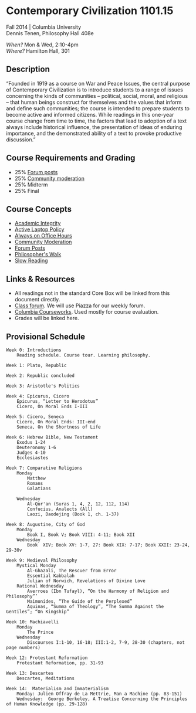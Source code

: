 ﻿# Contemporary Civilization 1101.15   
Fall 2014 | Columbia University  
Dennis Tenen, Philosophy Hall 408e  

*When?* Mon & Wed, 2:10-4pm  
*Where?* Hamilton Hall, 301  

## Description
“Founded in 1919 as a course on War and Peace Issues, the central purpose of Contemporary Civilization is to introduce students to a range of issues concerning the kinds of communities – political, social, moral, and religious – that human beings construct for themselves and the values that inform and define such communities; the course is intended to prepare students to become active and informed citizens. While readings in this one-year course change from time to time, the factors that lead to adoption of a text always include historical influence, the presentation of ideas of enduring importance, and the demonstrated ability of a text to provoke productive discussion.”

## Course Requirements and Grading
* 25% [Forum posts](https://github.com/denten-courses/teaching-concepts/blob/master/forum-posts.md)
* 25% [Community moderation](https://github.com/denten-courses/teaching-concepts/blob/master/community-moderation.md)
* 25% Midterm
* 25% Final

## Course Concepts
* [Academic Integrity](https://github.com/denten-courses/teaching-concepts/blob/master/academic-integrity.md)
* [Active Laptop Policy](https://github.com/denten-courses/teaching-concepts/blob/master/laptop-policy.md)
* [Always on Office Hours](https://github.com/denten-courses/teaching-concepts/blob/master/always-on-office-hours.md)
* [Community Moderation](https://github.com/denten-courses/teaching-concepts/blob/master/community-moderation.md)
* [Forum Posts](https://github.com/denten-courses/teaching-concepts/blob/master/forum-posts.md)
* [Philosopher's Walk](https://github.com/denten-courses/teaching-concepts/blob/master/philosophers-walk.md)
* [Slow Reading](https://github.com/denten-courses/teaching-concepts/blob/master/slow-reading.md)

## Links & Resources
* All readings not in the standard Core Box will be linked from this document directly.
* [Class forum](https://piazza.com/class/hzlqne7c3xz173). We will use Piazza for our weekly forum.
* [Columbia Courseworks](https://courseworks.columbia.edu/portal/site/COCIC1101_015_2014_3). Used mostly for course evaluation.
* Grades will be linked here.

## Provisional Schedule
```
Week 0: Introductions
    Reading schedule. Course tour. Learning philosophy.
```

```
Week 1: Plato, Republic

```

```
Week 2: Republic concluded 
```
```
Week 3: Aristotle's Politics 
```
```
Week 4: Epicurus, Cicero
	Epicurus, “Letter to Herodotus”
    Cicero, On Moral Ends I-III

```
```
Week 5: Cicero, Seneca
    Cicero, On Moral Ends: III-end
    Seneca, On the Shortness of Life 

```
```
Week 6: Hebrew Bible, New Testament
    Exodus 1-24 
    Deuteronomy 1-6
    Judges 4-10
    Ecclesiastes

```
```
Week 7: Comparative Religions
    Monday 
        Matthew 
        Romans 
        Galatians

    Wednesday 
        Al-Qur'an (Suras 1, 4, 2, 12, 112, 114)
        Confucius, Analects (All)
        Laozi, Daodejing (Book 1, ch. 1-37)

```
```
Week 8: Augustine, City of God 
    Monday
        Book I, Book V; Book VIII: 4-11; Book XII
    Wednesday
        Book  XIV; Book XV: 1-7, 27: Book XIX: 7-17; Book XXII: 23-24, 29-30v

```
```
Week 9: Medieval Philosophy
    Mystical Monday
        Al-Ghazali, The Rescuer from Error
        Essential Kabbalah
        Julian of Norwich, Revelations of Divine Love
	Rational Wednesday
        Averroes (Ibn Tufayl), “On the Harmony of Religion and Philosophy”’ 
        Maimonides, “The Guide of the Perplexed”
        Aquinas, “Summa of Theology”, “The Summa Against the Gentiles”; “On Kingship”

```
```
Week 10: Machiavelli
	Monday
        The Prince 
    Wednesday
        Discourses I:1-10, 16-18; III:1-2, 7-9, 28-30 (chapters, not page numbers)

```
```
Week 12: Protestant Reformation 
	Protestant Reformation, pp. 31-93 

```
```
Week 13: Descartes
    Descartes, Meditations

```
```
Week 14:  Materialism and Immaterialism
    Monday: Julien Offray de La Mettrie, Man a Machine (pp. 83-151)
    Wednesday:  George Berkeley, A Treatise Concerning the Principles of Human Knowledge (pp. 29-128)
```
